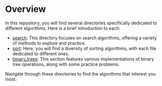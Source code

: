 # Overview

In this repository, you will find several directories specifically dedicated to different algorithms. Here is a brief introduction to each:

* [search](search): This directory focuses on search algorithms, offering a variety of methods to explore and practice.
* [sort](sort): Here, you will find a diversity of sorting algorithms, with each file dedicated to different ones.
* [binary_trees](binary_trees): This section features various implementations of binary tree operations, along with some practice problems.

Navigate through these directories to find the algorithms that interest you most.
